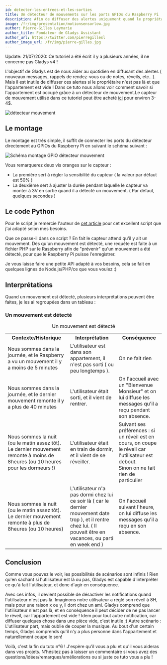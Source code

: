```yaml
---
id: detecter-les-entrees-et-les-sorties
title: Un détecteur de mouvements sur les ports GPIOs du Raspberry Pi
description: Afin de diffuser des alertes uniquement quand le propriétaire est là, il est utile de savoir si l’appartement est vide ou occupé ! Nous apprendrons ici à détecter si la pièce est occupé.
image: /fr/img/presentation/motionsensorlow.jpg
author: Pierre-Gilles Leymarie
author_title: Fondateur de Gladys Assistant
author_url: https://twitter.com/pierregillesl
author_image_url: /fr/img/pierre-gilles.jpg
---
```


<div class="alert alert--danger" role="alert">
  Update: 21/07/2020: Ce tutoriel a été écrit il y a plusieurs années, il ne concerne pas Gladys v4 ! 
</div>

L'objectif de Gladys est de nous aider au quotidien en diffusant des alertes ( nouveaux messages, rappels de rendez-vous ou de notes, réveils, etc.. ).
Mais il est inutile de diffuser ces alertes si le propriétaire n'est pas là et que l'appartement est vide !
Dans ce tuto nous allons voir comment savoir si l'appartement est occupé grâce à un détecteur de mouvement.Le capteur de mouvement utilisé dans ce tutoriel peut être acheté [ici](http://amzn.to/1IkbDJl) pour environ 3-4\$.

![détecteur mouvement](/fr/img/articles/detecter-les-entrees-et-les-sorties/sku_139624_1.jpg)

<!--truncate-->

## Le montage

Le montage est très simple, il suffit de connecter les ports du détecteur directement au GPIOs du Raspberry Pi en suivant le schéma suivant :

![Schéma montage GPIO détecteur mouvement](/fr/img/articles/detecter-les-entrees-et-les-sorties/schema-pir.jpg)

Vous remarquerez deux vis oranges sur le capteur :

- La première sert à régler la sensibilité du capteur ( la valeur par défaut est 50% )
- La deuxième sert à ajuster la durée pendant laquelle le capteur va monter à 3V en sortie quand il a détecté un mouvement. ( Par défaut, quelques secondes )

## Le code Python

Pour le script je remercie l'auteur de [cet article](http://www.raspberrypi-spy.co.uk/2013/01/cheap-pir-sensors-and-the-raspberry-pi-part-1/) pour cet excellent script que j'ai adapté selon mes besoins.

Que ce passe-il dans ce script ?
En fait le capteur attend qu'il y ait un mouvement. Dès qu'un mouvement est détecté, une requête est faite à un fichier PHP sur le Raspberry afin de "prévenir" qu'un mouvement a été détecté, pour que le Raspberry Pi puisse l'enregistrer.

Je vous laisse faire une petite API adapté à vos besoins, cela se fait en quelques lignes de Node.js/PHP/ce que vous voulez :)

## Interprétations

Quand un mouvement est détecté, plusieurs interprétations peuvent être faites, je les ai regroupées dans un tableau :

### Un mouvement est détecté

<table class="table table-striped">
    <caption>Un mouvement est détecté</caption>
    <tbody>
        <tr>
            <th>Contexte/Historique</th>
            <th>Interprétation</th>
            <th>Conséquence</th>
        </tr>
        <tr>
            <td>Nous sommes dans la journée, et le Raspberry a vu un mouvement il y a moins de 5 minutes </td>
            <td>L'utilisateur est dans son appartement, il n'est pas sorti ( ou peu longtemps ).</td>
            <td>On ne fait rien</td>
        </tr>
        <tr>
            <td>Nous sommes dans la journée, et le dernier mouvement remonte il y a plus de 40 minutes </td>
            <td>L'utilisateur était sorti, et il vient de rentrer.</td>
            <td>On l'accueil avec un "Bienvenue Monsieur" et on lui diffuse les messages qu'il a reçu pendant son absence.</td>
        </tr>
        <tr>
            <td>Nous sommes la nuit (ou le matin assez tôt). Le dernier mouvement remonte à moins de 8heures (ou 10 heures pour
                les dormeurs !) </td>
            <td>L'utilisateur était en train de dormir, et il vient de se réveiller.</td>
            <td>Suivant ses préférences : si un réveil est en cours, on coupe le réveil car l'utilisateur est debout.<br/>Sinon
                on ne fait rien de particulier</td>
        </tr>
        <tr>
            <td>Nous sommes la nuit (ou le matin assez tôt). Le dernier mouvement remonte à plus de 8heures (ou 10 heures) </td>
            <td>L'utilisateur n'a pas dormi chez lui ce soir là ( car le dernier mouvement date trop ), et il rentre chez lui.
                ( Il pouvait être en vacances, ou parti en week end ) </td>
            <td>On l'accueil suivant l'heure, on lui diffuse les messages qu'il a reçu en son absence.</td>
        </tr>
    </tbody>
</table>

## Conclusion

Comme vous pouvez le voir, les possibilités de scénarios sont infinis ! Rien qu'en sachant si l'utilisateur est là ou pas, Gladys est capable d'interpréter ce qu'à fait l'utilisateur, et donc d'agir en conséquence.

Avec ces infos, il devient possible de désactiver les notifications quand l'utilisateur n'est pas là.
Imaginons notre utilisateur a réglé son réveil à 8H, mais pour une raison x ou y, il dort chez un ami. Gladys comprend que l'utilisateur n'est pas là, et en conséquence il peut décider de ne pas lancer le réveil, car l'appartement est vide ! Idem pour tout autre notification, car diffuser quelques chose dans une pièce vide, c'est inutile ;)
Autre scénario : L'utilisateur part, mais oublie de couper la musique. Au bout d'un certain temps, Gladys comprends qu'il n'y a plus personne dans l'appartement et naturellement coupe le son!

Voilà, c'est la fin du tuto n°6 ! J'espère qu'il vous a plu et qu'il vous aideras dans vos projets. N'hésitez pas à laisser un commentaire si vous avez des questions/idées/remarques/améliorations ou si juste ce tuto vous a plu !
